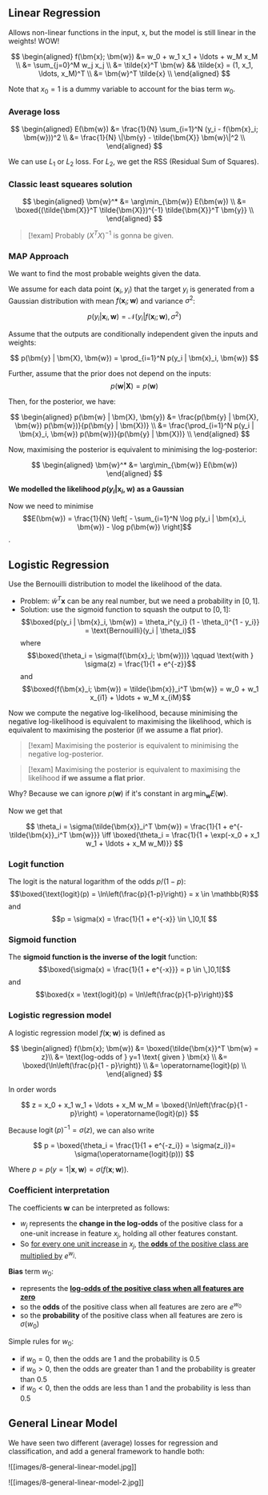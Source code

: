 ## Linear Regression

Allows non-linear functions in the input, x, but the model is still
linear in the weights! WOW!

$$
\begin{aligned} f(\bm{x}; \bm{w}) &= w_0 + w_1 x_1 + \ldots + w_M x_M \\
&= \sum_{j=0}^M w_j x_j \\
&= \tilde{x}^T \bm{w} && \tilde{x} = (1, x_1, \ldots, x_M)^T \\
&= \bm{w}^T \tilde{x} \\
\end{aligned}
$$

Note that $x_0 = 1$ is a dummy variable to account for the bias term $w_0$.

### Average loss

$$
\begin{aligned}
E(\bm{w}) &= \frac{1}{N} \sum_{i=1}^N (y_i - f(\bm{x}_i; \bm{w}))^2 \\
&= \frac{1}{N} \|\bm{y} - \tilde{\bm{X}} \bm{w}\|^2 \\
\end{aligned}
$$

We can use $L_1$ or $L_2$ loss. For $L_2$, we get the RSS (Residual Sum of Squares).

### Classic least squeares solution

$$
\begin{aligned}
\bm{w}^* &= \arg\min_{\bm{w}} E(\bm{w}) \\
&= \boxed{(\tilde{\bm{X}}^T \tilde{\bm{X}})^{-1} \tilde{\bm{X}}^T \bm{y}} \\
\end{aligned}
$$

> [!exam]
> Probably $(X^TX)^{-1}$ is gonna be given.

### MAP Approach

We want to find the most probable weights given the data.

We assume for each data point $(\bm{x}_i, y_i)$ that the target $y_i$ is generated from a Gaussian distribution with mean $f(\bm{x}_i; \bm{w})$ and variance $\sigma^2$:
$$p(y_i | \bm{x}_i, \bm{w}) = \mathcal{N}(y_i | f(\bm{x}_i; \bm{w}), \sigma^2)$$

Assume that the outputs are conditionally independent given the inputs and weights:

$$
p(\bm{y} | \bm{X}, \bm{w}) = \prod_{i=1}^N p(y_i | \bm{x}_i, \bm{w})
$$

Further, assume that the prior does not depend on the inputs:
$$p(\bm{w} | \bm{X}) = p(\bm{w})$$

Then, for the posterior, we have:

$$
\begin{aligned}
p(\bm{w} | \bm{X}, \bm{y}) &= \frac{p(\bm{y} | \bm{X}, \bm{w}) p(\bm{w})}{p(\bm{y} | \bm{X})} \\
&= \frac{\prod_{i=1}^N p(y_i | \bm{x}_i, \bm{w}) p(\bm{w})}{p(\bm{y} | \bm{X})} \\
\end{aligned}
$$

Now, maximising the posterior is equivalent to minimising the log-posterior:

$$
\begin{aligned}
\bm{w}^* &= \arg\min_{\bm{w}} E(\bm{w})
\end{aligned}
$$

**We modelled the likelihood $p(y_i | \bm{x}_i, \bm{w})$ as a Gaussian**

Now we need to minimise $$E(\bm{w}) = \frac{1}{N} \left[ - \sum_{i=1}^N \log p(y_i | \bm{x}_i, \bm{w}) - \log p(\bm{w}) \right]$$.

## Logistic Regression

Use the Bernouilli distribution to model the likelihood of the data.

-   Problem: $\tilde{w}^T \bm{x}$ can be any real number, but we need a probability in $[0,1]$.
-   Solution: use the sigmoid function to squash the output to $[0,1]$:
    $$\boxed{p(y_i | \bm{x}_i, \bm{w}) = \theta_i^{y_i} (1 - \theta_i)^{1 - y_i}} = \text{Bernouilli}(y_i | \theta_i)$$
    where
    $$\boxed{\theta_i = \sigma(f(\bm{x}_i; \bm{w}))} \qquad \text{with } \sigma(z) = \frac{1}{1 + e^{-z}}$$
    and
    $$\boxed{f(\bm{x}_i; \bm{w}) = \tilde{\bm{x}}_i^T \bm{w}} = w_0 + w_1 x_{i1} + \ldots + w_M x_{iM}$$

Now we compute the negative log-likelihood, because minimising the negative log-likelihood is equivalent to maximising the likelihood, which is equivalent to maximising the posterior (if we assume a flat prior).

> [!exam]
> Maximising the posterior is equivalent to minimising the negative log-posterior.

> [!exam]
> Maximising the posterior is equivalent to maximising the likelihood **if we assume a flat prior**.

Why? Because we can ignore $p(\bm{w})$ if it's constant in $\arg\min_{\bm{w}} E(\bm{w})$.

Now we get that

$$
\theta_i = \sigma(\tilde{\bm{x}}_i^T \bm{w}) = \frac{1}{1 + e^{-\tilde{\bm{x}}_i^T \bm{w}}} \iff \boxed{\theta_i = \frac{1}{1 + \exp(-x_0 + x_1 w_1 + \ldots + x_M w_M)}}
$$

### Logit function

The logit is the natural logarithm of the odds $p/(1-p)$:
$$\boxed{\text{logit}(p) = \ln\left(\frac{p}{1-p}\right)} = x \in \mathbb{R}$$
and
$$p = \sigma(x) = \frac{1}{1 + e^{-x}} \in \,]0,1[ $$

### Sigmoid function

The **sigmoid function is the inverse of the logit** function:
$$\boxed{\sigma(x) = \frac{1}{1 + e^{-x}}} = p \in \,]0,1[$$
and
$$\boxed{x = \text{logit}(p) = \ln\left(\frac{p}{1-p}\right)}$$

### Logistic regression model

A logistic regression model $f(\bm{x}; \bm{w})$ is defined as

$$
\begin{aligned}
f(\bm{x}; \bm{w}) &= \boxed{\tilde{\bm{x}}^T \bm{w} = z}\\
&= \text{log-odds of } y=1 \text{ given } \bm{x} \\
&= \boxed{\ln\left(\frac{p}{1 - p}\right)} \\
&= \operatorname{logit}(p) \\
\end{aligned}
$$

In order words

$$
z = x_0 + x_1 w_1 + \ldots + x_M w_M = \boxed{\ln\left(\frac{p}{1 - p}\right) = \operatorname{logit}(p)}
$$

Because $\operatorname{logit}(p)^{-1} = \sigma(z)$, we can also write

$$
p = \boxed{\theta_i = \frac{1}{1 + e^{-z_i}} = \sigma(z_i)}= \sigma(\operatorname{logit}(p)))
$$

Where $p = p(y=1 | \bm{x}, \bm{w}) = \sigma(f(\bm{x}; \bm{w}))$.

### Coefficient interpretation

The coefficients $\bm{w}$ can be interpreted as follows:

-   $w_j$ represents the **change in the log-odds** of the positive class for a one-unit increase in feature $x_j$, holding all other features constant.
-   So <u>for every one unit increase in</u> $x_j$, <u>the <b>odds</b> of the positive class are multiplied by</u> $e^{w_j}$.

**Bias** term $w_0$:

-   represents the **<u>log-odds of the positive class when all features are zero</u>**
-   so the **odds** of the positive class when all features are zero are $e^{w_0}$
-   so the **probability** of the positive class when all features are zero is $\sigma(w_0)$

Simple rules for $w_0$:

-   if $w_0 = 0$, then the odds are 1 and the probability is 0.5
-   if $w_0 > 0$, then the odds are greater than 1 and the probability is greater than 0.5
-   if $w_0 < 0$, then the odds are less than 1 and the probability is less than 0.5

## General Linear Model

We have seen two different (average) losses for regression and classification, and add a general framework to handle both:

![[images/8-general-linear-model.jpg]]

![[images/8-general-linear-model-2.jpg]]
